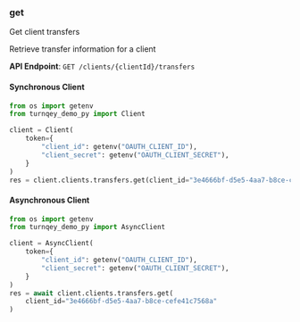 
### get <a name="get"></a>
Get client transfers

Retrieve transfer information for a client

**API Endpoint**: `GET /clients/{clientId}/transfers`

#### Synchronous Client

```python
from os import getenv
from turnqey_demo_py import Client

client = Client(
    token={
        "client_id": getenv("OAUTH_CLIENT_ID"),
        "client_secret": getenv("OAUTH_CLIENT_SECRET"),
    }
)
res = client.clients.transfers.get(client_id="3e4666bf-d5e5-4aa7-b8ce-cefe41c7568a")
```

#### Asynchronous Client

```python
from os import getenv
from turnqey_demo_py import AsyncClient

client = AsyncClient(
    token={
        "client_id": getenv("OAUTH_CLIENT_ID"),
        "client_secret": getenv("OAUTH_CLIENT_SECRET"),
    }
)
res = await client.clients.transfers.get(
    client_id="3e4666bf-d5e5-4aa7-b8ce-cefe41c7568a"
)
```
